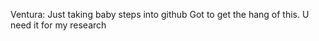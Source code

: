 Ventura:
Just taking baby steps into github 
Got to get the hang of this. U need it for my research
